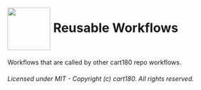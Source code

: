 # <img align="center" src="https://avatars2.githubusercontent.com/u/106040363" width="96" height="96" />  Reusable Workflows

Workflows that are called by other cart180 repo workflows.

###### Licensed under MIT - Copyright (c) cart180. All rights reserved.
